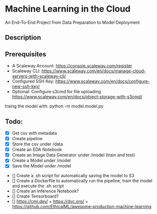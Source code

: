 # Machine Learning in the Cloud
An End-To-End Project from Data Preparation to Model Deployment

## Description

## Prerequisites
- A Scaleway Account: https://console.scaleway.com/register
- Scaleway CLI: https://www.scaleway.com/en/docs/manage-cloud-servers-with-scaleway-cli/
- Configured SSH Key: https://www.scaleway.com/en/docs/configure-new-ssh-key/
- Optional: Configure s3cmd for file uploading https://www.scaleway.com/en/docs/object-storage-with-s3cmd/


traing the model with: python -m model.model.py


## Todo:
- [x] Get csv with metadata
- [x] Create pipeline
- [x] Store the csv under /data
- [x] Create an EDA Notebook
- [x] Create an Image Data Generator under /model (train and test)
- [x] Create a Model under /model
- [x] Save the Model under /model
- [] Create a .sh script for automatically saving the model to S3
- [] Create a Dockerfile to automatically run the pipeline, train the model and execute the .sh script
- [] Create an Inference Notebook?
- [] Create Tensorboard?
- [] https://cml.dev/ + https://dvc.org/ + https://github.com/EthicalML/awesome-production-machine-learning